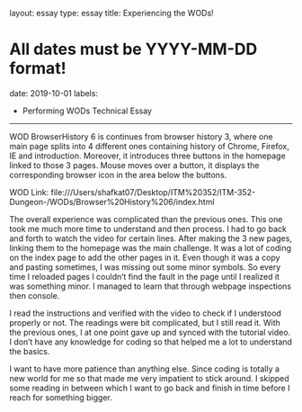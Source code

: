 layout: essay
type: essay
title: Experiencing the WODs!
# All dates must be YYYY-MM-DD format!
date: 2019-10-01
labels:
  - Performing WODs Technical Essay
  ---
  
  WOD BrowserHistory 6 is continues from browser history 3, where one main page splits into 4 different ones containing history of Chrome, Firefox, IE and introduction. Moreover, it introduces three buttons in the homepage linked to those 3 pages. Mouse moves over a button, it displays the corresponding browser icon in the area below the buttons. 

WOD Link: file:///Users/shafkat07/Desktop/ITM%20352/ITM-352-Dungeon-/WODs/Browser%20History%206/index.html

The overall experience was complicated than the previous ones. This one took me much more time to understand and then process. I had to go back and forth to watch the video for certain lines. After making the 3 new pages, linking them to the homepage was the main challenge. It was a lot of coding on the index page to add the other pages in it. Even though it was a copy and pasting sometimes, I was missing out some minor symbols. So every time I reloaded pages I couldn’t find the fault in the page until I realized it was something minor. I managed to learn that through webpage inspections then console. 

I read the instructions and verified with the video to check if I understood properly or not. The readings were bit complicated, but I still read it. With the previous ones, I at one point gave up and synced with the tutorial video. I don’t have any knowledge for coding so that helped me a lot to understand the basics. 

I want to have more patience than anything else. Since coding is totally a new world for me so that made me very impatient to stick around. I skipped some reading in between which I want to go back and finish in time before I reach for something bigger.

